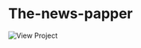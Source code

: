 # The-news-papper
![View Project](https://github.com/brendi96/The-news-papper/assets/144172654/a8966e51-44a8-4a79-81ad-62d42bdf6dae)
